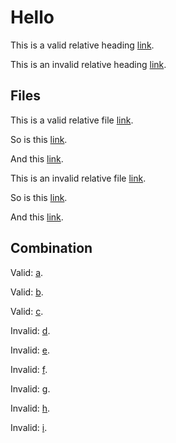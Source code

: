 # Hello

This is a valid relative heading [link](#hello).

This is an invalid relative heading [link](#world).

## Files

This is a valid relative file [link](https://github.com/wooorm/test/blob/master/github.md).

So is this [link](https://github.com/wooorm/test/blob/foo-bar/github.md).

And this [link](../github.md).

This is an invalid relative file [link](https://github.com/wooorm/test/blob/master/world.md).

So is this [link](https://github.com/wooorm/test/blob/foo-bar/world.md).

And this [link](../world.md).

## Combination

Valid: [a](../github.md#hello).

Valid: [b](https://github.com/wooorm/test/blob/master/github.md#hello).

Valid: [c](https://github.com/wooorm/test/blob/foo-bar/github.md#hello).

Invalid: [d](../github.md#world).

Invalid: [e](https://github.com/wooorm/test/blob/master/github.md#world).

Invalid: [f](https://github.com/wooorm/test/blob/foo-bar/github.md#world).

Invalid: [g](../world.md#hello).

Invalid: [h](https://github.com/wooorm/test/blob/master/world.md#hello).

Invalid: [i](https://github.com/wooorm/test/blob/foo-bar/world.md#hello).
